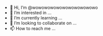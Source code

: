 - 👋 Hi, I’m @wowowowowowowowowowowo
- 👀 I’m interested in ...
- 🌱 I’m currently learning ...
- 💞️ I’m looking to collaborate on ...
- 📫 How to reach me ...

<!---
wowowowowowowowowowowo/wowowowowowowowowowowo is a ✨ special ✨ repository because its `README.md` (this file) appears on your GitHub profile.
You can click the Preview link to take a look at your changes.
--->
